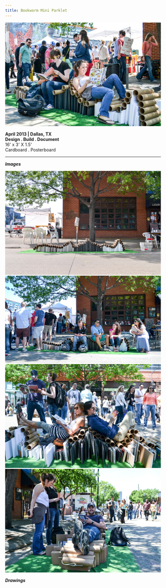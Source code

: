 ```yaml
---
title: Bookworm Mini Parklet
---
```


![Bookworm Mini Parklet](assets/img/work/bookworm/bookworm-mini-parklet.jpg)

**April 2013 | Dallas, TX** <br>
**Design . Build . Document** <br>
16' x 3' X 1.5'<br>
Cardboard . Posterboard <br>

---

***Images***

![Bookworm Mini Parklet](assets/img/work/bookworm/bookworm-mini-parklet-1.jpg)
![Bookworm Mini Parklet](assets/img/work/bookworm/bookworm-mini-parklet-2.jpg)
![Bookworm Mini Parklet](assets/img/work/bookworm/bookworm-mini-parklet-3.jpg)
![Bookworm Mini Parklet](assets/img/work/bookworm/bookworm-mini-parklet-4.jpg)

***Drawings***
